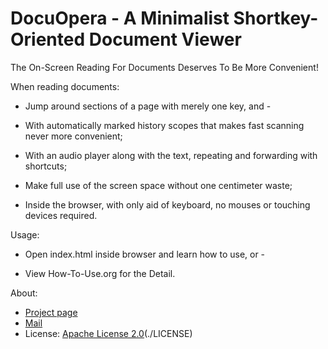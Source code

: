 # DocuOpera - A Minimalist Shortkey-Oriented Document Viewer

The On-Screen Reading For Documents Deserves To Be More Convenient!

When reading documents:

* Jump around sections of a page with merely one key, and -

* With automatically marked history scopes that makes fast scanning never more convenient;

* With an audio player along with the text, repeating and forwarding with shortcuts;

* Make full use of the screen space  without one centimeter waste;

* Inside the browser, with only aid of keyboard, no mouses or touching devices required.

Usage:

* Open index.html inside browser and learn how to use, or -

* View How-To-Use.org for the Detail.

About:

* [Project page](https://github.com/fulgenssequar/docuOpera/)
* [Mail](mail://guolh2013@hotmail.com/)
* License: [Apache License 2.0](http://www.apache.org/licenses/LICENSE-2.0)(./LICENSE)